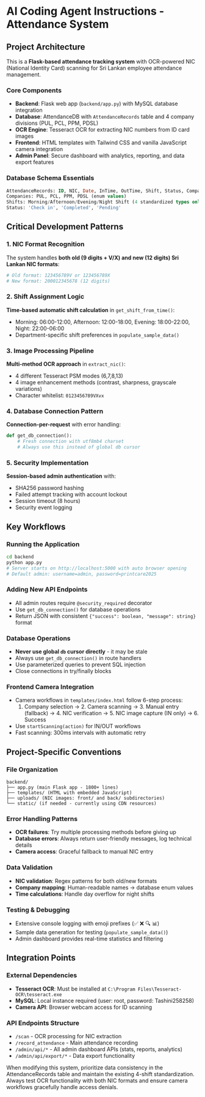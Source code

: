 # AI Coding Agent Instructions - Attendance System

## Project Architecture

This is a **Flask-based attendance tracking system** with OCR-powered NIC (National Identity Card) scanning for Sri Lankan employee attendance management.

### Core Components
- **Backend**: Flask web app (`backend/app.py`) with MySQL database integration
- **Database**: AttendanceDB with `AttendanceRecords` table and 4 company divisions (PUL, PCL, PPM, PDSL)  
- **OCR Engine**: Tesseract OCR for extracting NIC numbers from ID card images
- **Frontend**: HTML templates with Tailwind CSS and vanilla JavaScript camera integration
- **Admin Panel**: Secure dashboard with analytics, reporting, and data export features

### Database Schema Essentials
```sql
AttendanceRecords: ID, NIC, Date, InTime, OutTime, Shift, Status, Company, FrontNICImage, BackNICImage
Companies: PUL, PCL, PPM, PDSL (enum values)
Shifts: Morning/Afternoon/Evening/Night Shift (4 standardized types only)
Status: 'Check in', 'Completed', 'Pending'
```

## Critical Development Patterns

### 1. NIC Format Recognition
The system handles **both old (9 digits + V/X) and new (12 digits) Sri Lankan NIC formats**:
```python
# Old format: 123456789V or 123456789X  
# New format: 200012345678 (12 digits)
```

### 2. Shift Assignment Logic
**Time-based automatic shift calculation** in `get_shift_from_time()`:
- Morning: 06:00-12:00, Afternoon: 12:00-18:00, Evening: 18:00-22:00, Night: 22:00-06:00
- Department-specific shift preferences in `populate_sample_data()`

### 3. Image Processing Pipeline
**Multi-method OCR approach** in `extract_nic()`:
- 4 different Tesseract PSM modes (6,7,8,13) 
- 4 image enhancement methods (contrast, sharpness, grayscale variations)
- Character whitelist: `0123456789VXvx`

### 4. Database Connection Pattern
**Connection-per-request** with error handling:
```python
def get_db_connection():
    # Fresh connection with utf8mb4 charset
    # Always use this instead of global db cursor
```

### 5. Security Implementation
**Session-based admin authentication** with:
- SHA256 password hashing
- Failed attempt tracking with account lockout
- Session timeout (8 hours)
- Security event logging

## Key Workflows

### Running the Application
```bash
cd backend
python app.py
# Server starts on http://localhost:5000 with auto browser opening
# Default admin: username=admin, password=printcare2025
```

### Adding New API Endpoints
- All admin routes require `@security_required` decorator
- Use `get_db_connection()` for database operations
- Return JSON with consistent `{"success": boolean, "message": string}` format

### Database Operations
- **Never use global `db` cursor directly** - it may be stale
- Always use `get_db_connection()` in route handlers
- Use parameterized queries to prevent SQL injection
- Close connections in try/finally blocks

### Frontend Camera Integration
- Camera workflows in `templates/index.html` follow 6-step process:
  1. Company selection → 2. Camera scanning → 3. Manual entry (fallback) → 4. NIC verification → 5. NIC image capture (IN only) → 6. Success
- Use `startScanning(action)` for IN/OUT workflows
- Fast scanning: 300ms intervals with automatic retry

## Project-Specific Conventions

### File Organization
```
backend/
├── app.py (main Flask app - 1800+ lines)
├── templates/ (HTML with embedded JavaScript)
├── uploads/ (NIC images: front/ and back/ subdirectories)
└── static/ (if needed - currently using CDN resources)
```

### Error Handling Patterns
- **OCR failures**: Try multiple processing methods before giving up
- **Database errors**: Always return user-friendly messages, log technical details
- **Camera access**: Graceful fallback to manual NIC entry

### Data Validation
- **NIC validation**: Regex patterns for both old/new formats
- **Company mapping**: Human-readable names → database enum values
- **Time calculations**: Handle day overflow for night shifts

### Testing & Debugging
- Extensive console logging with emoji prefixes (✅ ❌ 🔍 📊)
- Sample data generation for testing (`populate_sample_data()`)
- Admin dashboard provides real-time statistics and filtering

## Integration Points

### External Dependencies
- **Tesseract OCR**: Must be installed at `C:\Program Files\Tesseract-OCR\tesseract.exe`
- **MySQL**: Local instance required (user: root, password: Tashini258258)
- **Camera API**: Browser webcam access for ID scanning

### API Endpoints Structure
- `/scan` - OCR processing for NIC extraction
- `/record_attendance` - Main attendance recording
- `/admin/api/*` - All admin dashboard APIs (stats, reports, analytics)
- `/admin/api/export/*` - Data export functionality

When modifying this system, prioritize data consistency in the AttendanceRecords table and maintain the existing 4-shift standardization. Always test OCR functionality with both NIC formats and ensure camera workflows gracefully handle access denials.
